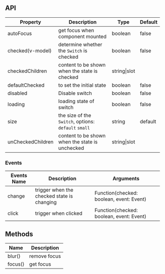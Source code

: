## API

| Property | Description | Type | Default |
| -------- | ----------- | ---- | ------- |
| autoFocus | get focus when component mounted | boolean | false |
| checked(v-model) | determine whether the `Switch` is checked | boolean | false |
| checkedChildren | content to be shown when the state is checked | string\|slot |  |
| defaultChecked | to set the initial state | boolean | false |
| disabled | Disable switch | boolean | false |
| loading | loading state of switch | boolean | false |
| size | the size of the `Switch`, options: `default` `small` | string | default |
| unCheckedChildren | content to be shown when the state is unchecked | string\|slot |  |

### Events
| Events Name | Description | Arguments |
| --- | --- | --- |
| change | trigger when the checked state is changing | Function(checked: boolean, event: Event) |  |
| click | trigger when clicked | Function(checked: boolean, event: Event) |  |

## Methods
| Name | Description |
| ---- | ----------- |
| blur() | remove focus |
| focus() | get focus |
